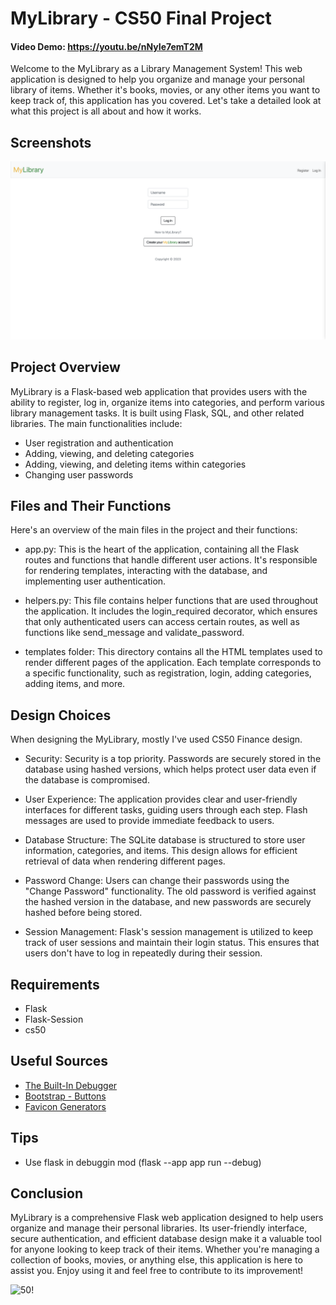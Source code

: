 # MyLibrary - CS50 Final Project
#### Video Demo:  <https://youtu.be/nNyIe7emT2M>

Welcome to the MyLibrary as a Library Management System! This web application is designed to help you organize and manage your personal library of items. Whether it's books, movies, or any other items you want to keep track of, this application has you covered. Let's take a detailed look at what this project is all about and how it works.

## Screenshots
![mylibrary](mylibrary.png)

## Project Overview
MyLibrary is a Flask-based web application that provides users with the ability to register, log in, organize items into categories, and perform various library management tasks. It is built using Flask, SQL, and other related libraries. The main functionalities include:

* User registration and authentication
* Adding, viewing, and deleting categories
* Adding, viewing, and deleting items within categories
* Changing user passwords


## Files and Their Functions
Here's an overview of the main files in the project and their functions:

* app.py: This is the heart of the application, containing all the Flask routes and functions that handle different user actions. It's responsible for rendering templates, interacting with the database, and implementing user authentication.

* helpers.py: This file contains helper functions that are used throughout the application. It includes the login_required decorator, which ensures that only authenticated users can access certain routes, as well as functions like send_message and validate_password.

* templates folder: This directory contains all the HTML templates used to render different pages of the application. Each template corresponds to a specific functionality, such as registration, login, adding categories, adding items, and more.


## Design Choices
When designing the MyLibrary, mostly I've used CS50 Finance design. 

* Security: Security is a top priority. Passwords are securely stored in the database using hashed versions, which helps protect user data even if the database is compromised.

* User Experience: The application provides clear and user-friendly interfaces for different tasks, guiding users through each step. Flash messages are used to provide immediate feedback to users.

* Database Structure: The SQLite database is structured to store user information, categories, and items. This design allows for efficient retrieval of data when rendering different pages.

* Password Change: Users can change their passwords using the "Change Password" functionality. The old password is verified against the hashed version in the database, and new passwords are securely hashed before being stored.

* Session Management: Flask's session management is utilized to keep track of user sessions and maintain their login status. This ensures that users don't have to log in repeatedly during their session.

## Requirements
* Flask
* Flask-Session
* cs50

## Useful Sources
* [The Built-In Debugger](https://flask.palletsprojects.com/en/2.3.x/debugging/)
* [Bootstrap - Buttons](https://getbootstrap.com/docs/4.0/components/buttons/)
* [Favicon Generators](https://favicon.io/)

## Tips
* Use flask in debuggin mod (flask --app app run --debug)

## Conclusion
MyLibrary is a comprehensive Flask web application designed to help users organize and manage their personal libraries. Its user-friendly interface, secure authentication, and efficient database design make it a valuable tool for anyone looking to keep track of their items. Whether you're managing a collection of books, movies, or anything else, this application is here to assist you. Enjoy using it and feel free to contribute to its improvement!

![50!](https://miro.medium.com/v2/resize:fit:1400/1*eD8btFfojRagaSs7awJsaA.png)
